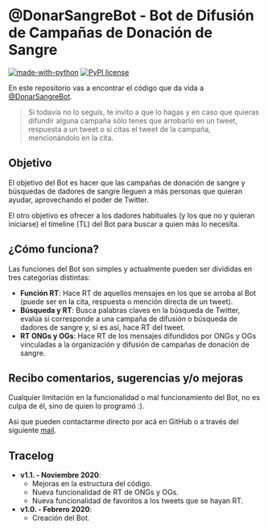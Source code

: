 # @DonarSangreBot - Bot de Difusión de Campañas de Donación de Sangre
[![made-with-python](https://img.shields.io/badge/Made%20with-Python-1f425f.svg)](https://www.python.org/) [![PyPI license](https://img.shields.io/pypi/l/ansicolortags.svg)](https://pypi.python.org/pypi/ansicolortags/)


En este repositorio vas a encontrar el código que da vida a [@DonarSangreBot](https://twitter.com/DonarSangreBot).

> Si todavía no lo seguís, te invito a que lo hagas y en caso que quieras difundir alguna campaña sólo tenes que arrobarlo en un tweet, respuesta a un tweet o si citas el tweet de la campaña, mencionándolo en la cita.

## Objetivo
El objetivo del Bot es hacer que las campañas de donación de sangre y búsquedas de dadores de sangre lleguen a más personas que quieran ayudar, aprovechando el poder de Twitter.

El otro objetivo es ofrecer a los dadores habituales (y los que no y quieran iniciarse) el timeline (TL) del Bot para buscar a quien más lo necesita.

## ¿Cómo funciona?
Las funciones del Bot son simples y actualmente pueden ser divididas en tres categorías distintas:
- **Función RT**: Hace RT de aquellos mensajes en los que se arroba al Bot (puede ser en la cita, respuesta o mención directa de un tweet).
- **Búsqueda y RT**: Busca palabras claves en la búsqueda de Twitter, evalúa si corresponde a una campaña de difusión o búsqueda de dadores de sangre y, si es así, hace RT del tweet.
- **RT ONGs y OGs**: Hace RT de los mensajes difundidos por ONGs y OGs vinculadas a la organización y difusión de campañas de donación de sangre.

## Recibo comentarios, sugerencias y/o mejoras
Cualquier limitación en la funcionalidad o mal funcionamiento del Bot, no es culpa de él, sino de quien lo programó :). 

Asi que pueden contactarme directo por acá en GitHub o a través del siguiente [mail](mailto:donarbot@gmail.com).

## Tracelog
- **v1.1. - Noviembre 2020**: 
    - Mejoras en la estructura del código.
    - Nueva funcionalidad de RT de ONGs y OGs.
    - Nueva funcionalidad de favoritos a los tweets que se hayan RT.
- **v1.0. - Febrero 2020**: 
    - Creación del Bot.

